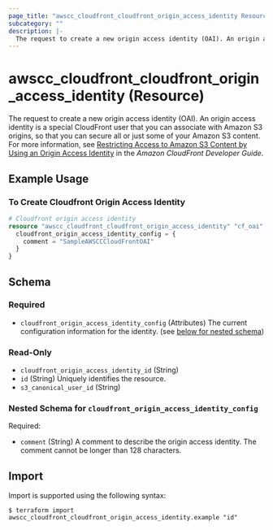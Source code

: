 ```yaml
---
page_title: "awscc_cloudfront_cloudfront_origin_access_identity Resource - terraform-provider-awscc"
subcategory: ""
description: |-
  The request to create a new origin access identity (OAI). An origin access identity is a special CloudFront user that you can associate with Amazon S3 origins, so that you can secure all or just some of your Amazon S3 content. For more information, see Restricting Access to Amazon S3 Content by Using an Origin Access Identity https://docs.aws.amazon.com/AmazonCloudFront/latest/DeveloperGuide/private-content-restricting-access-to-s3.html in the Amazon CloudFront Developer Guide.
---
```


# awscc_cloudfront_cloudfront_origin_access_identity (Resource)

The request to create a new origin access identity (OAI). An origin access identity is a special CloudFront user that you can associate with Amazon S3 origins, so that you can secure all or just some of your Amazon S3 content. For more information, see [Restricting Access to Amazon S3 Content by Using an Origin Access Identity](https://docs.aws.amazon.com/AmazonCloudFront/latest/DeveloperGuide/private-content-restricting-access-to-s3.html) in the *Amazon CloudFront Developer Guide*.

## Example Usage

### To Create Cloudfront Origin Access Identity
```terraform
# Cloudfront origin access identity
resource "awscc_cloudfront_cloudfront_origin_access_identity" "cf_oai" {
  cloudfront_origin_access_identity_config = {
    comment = "SampleAWSCCCloudFrontOAI"
  }
}
```

<!-- schema generated by tfplugindocs -->
## Schema

### Required

- `cloudfront_origin_access_identity_config` (Attributes) The current configuration information for the identity. (see [below for nested schema](#nestedatt--cloudfront_origin_access_identity_config))

### Read-Only

- `cloudfront_origin_access_identity_id` (String)
- `id` (String) Uniquely identifies the resource.
- `s3_canonical_user_id` (String)

<a id="nestedatt--cloudfront_origin_access_identity_config"></a>
### Nested Schema for `cloudfront_origin_access_identity_config`

Required:

- `comment` (String) A comment to describe the origin access identity. The comment cannot be longer than 128 characters.

## Import

Import is supported using the following syntax:

```shell
$ terraform import awscc_cloudfront_cloudfront_origin_access_identity.example "id"
```